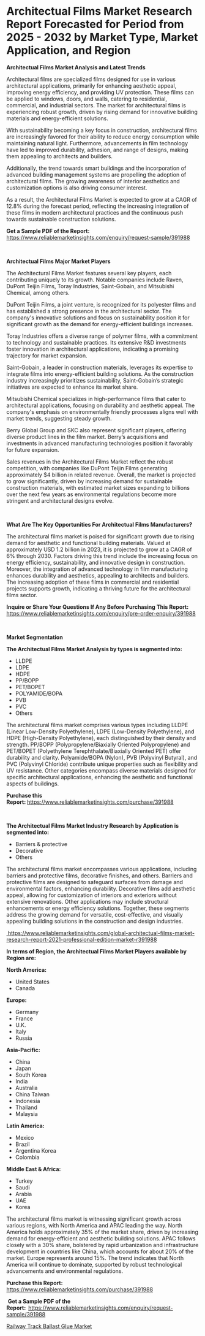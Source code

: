 <p><h1>Architectual Films Market Research Report Forecasted for Period from 2025 -  2032 by Market Type, Market Application, and Region</h1></p><p><strong>Architectual Films Market Analysis and Latest Trends</strong></p>
<p><p>Architectural films are specialized films designed for use in various architectural applications, primarily for enhancing aesthetic appeal, improving energy efficiency, and providing UV protection. These films can be applied to windows, doors, and walls, catering to residential, commercial, and industrial sectors. The market for architectural films is experiencing robust growth, driven by rising demand for innovative building materials and energy-efficient solutions. </p><p>With sustainability becoming a key focus in construction, architectural films are increasingly favored for their ability to reduce energy consumption while maintaining natural light. Furthermore, advancements in film technology have led to improved durability, adhesion, and range of designs, making them appealing to architects and builders. </p><p>Additionally, the trend towards smart buildings and the incorporation of advanced building management systems are propelling the adoption of architectural films. The growing awareness of interior aesthetics and customization options is also driving consumer interest. </p><p>As a result, the Architectural Films Market is expected to grow at a CAGR of 12.8% during the forecast period, reflecting the increasing integration of these films in modern architectural practices and the continuous push towards sustainable construction solutions.</p></p>
<p><strong>Get a Sample PDF of the Report:&nbsp;</strong> <a href="https://www.reliablemarketinsights.com/enquiry/request-sample/391988?utm_campaign=3295&utm_medium=2&utm_source=Github&utm_content=ia&utm_term=29032025&utm_id=architectual-films">https://www.reliablemarketinsights.com/enquiry/request-sample/391988</a></p>
<p>&nbsp;</p>
<p><strong>Architectual Films Major Market Players</strong></p>
<p><p>The Architectural Films Market features several key players, each contributing uniquely to its growth. Notable companies include Raven, DuPont Teijin Films, Toray Industries, Saint-Gobain, and Mitsubishi Chemical, among others. </p><p>DuPont Teijin Films, a joint venture, is recognized for its polyester films and has established a strong presence in the architectural sector. The company's innovative solutions and focus on sustainability position it for significant growth as the demand for energy-efficient buildings increases. </p><p>Toray Industries offers a diverse range of polymer films, with a commitment to technology and sustainable practices. Its extensive R&D investments foster innovation in architectural applications, indicating a promising trajectory for market expansion.</p><p>Saint-Gobain, a leader in construction materials, leverages its expertise to integrate films into energy-efficient building solutions. As the construction industry increasingly prioritizes sustainability, Saint-Gobain’s strategic initiatives are expected to enhance its market share.</p><p>Mitsubishi Chemical specializes in high-performance films that cater to architectural applications, focusing on durability and aesthetic appeal. The company's emphasis on environmentally friendly processes aligns well with market trends, suggesting steady growth.</p><p>Berry Global Group and SKC also represent significant players, offering diverse product lines in the film market. Berry’s acquisitions and investments in advanced manufacturing technologies position it favorably for future expansion.</p><p>Sales revenues in the Architectural Films Market reflect the robust competition, with companies like DuPont Teijin Films generating approximately $4 billion in related revenue. Overall, the market is projected to grow significantly, driven by increasing demand for sustainable construction materials, with estimated market sizes expanding to billions over the next few years as environmental regulations become more stringent and architectural designs evolve.</p></p>
<p>&nbsp;</p>
<p><strong>What Are The Key Opportunities For Architectual Films Manufacturers?</strong></p>
<p><p>The architectural films market is poised for significant growth due to rising demand for aesthetic and functional building materials. Valued at approximately USD 1.2 billion in 2023, it is projected to grow at a CAGR of 6% through 2030. Factors driving this trend include the increasing focus on energy efficiency, sustainability, and innovative design in construction. Moreover, the integration of advanced technology in film manufacturing enhances durability and aesthetics, appealing to architects and builders. The increasing adoption of these films in commercial and residential projects supports growth, indicating a thriving future for the architectural films sector.</p></p>
<p><strong>Inquire or Share Your Questions If Any Before Purchasing This Report:</strong> <a href="https://www.reliablemarketinsights.com/enquiry/pre-order-enquiry/391988?utm_campaign=3295&utm_medium=2&utm_source=Github&utm_content=ia&utm_term=29032025&utm_id=architectual-films">https://www.reliablemarketinsights.com/enquiry/pre-order-enquiry/391988</a></p>
<p>&nbsp;</p>
<p><strong>Market Segmentation</strong></p>
<p><strong>The Architectual Films Market Analysis by types is segmented into:</strong></p>
<p><ul><li>LLDPE</li><li>LDPE</li><li>HDPE</li><li>PP/BOPP</li><li>PET/BOPET</li><li>POLYAMIDE/BOPA</li><li>PVB</li><li>PVC</li><li>Others</li></ul></p>
<p><p>The architectural films market comprises various types including LLDPE (Linear Low-Density Polyethylene), LDPE (Low-Density Polyethylene), and HDPE (High-Density Polyethylene), each distinguished by their density and strength. PP/BOPP (Polypropylene/Biaxially Oriented Polypropylene) and PET/BOPET (Polyethylene Terephthalate/Biaxially Oriented PET) offer durability and clarity. Polyamide/BOPA (Nylon), PVB (Polyvinyl Butyral), and PVC (Polyvinyl Chloride) contribute unique properties such as flexibility and UV resistance. Other categories encompass diverse materials designed for specific architectural applications, enhancing the aesthetic and functional aspects of buildings.</p></p>
<p><strong>Purchase this Report:&nbsp;</strong><a href="https://www.reliablemarketinsights.com/purchase/391988?utm_campaign=3295&utm_medium=2&utm_source=Github&utm_content=ia&utm_term=29032025&utm_id=architectual-films">https://www.reliablemarketinsights.com/purchase/391988</a></p>
<p>&nbsp;</p>
<p><strong>The Architectual Films Market Industry Research by Application is segmented into:</strong></p>
<p><ul><li>Barriers & protective</li><li>Decorative</li><li>Others</li></ul></p>
<p><p>The architectural films market encompasses various applications, including barriers and protective films, decorative finishes, and others. Barriers and protective films are designed to safeguard surfaces from damage and environmental factors, enhancing durability. Decorative films add aesthetic appeal, allowing for customization of interiors and exteriors without extensive renovations. Other applications may include structural enhancements or energy efficiency solutions. Together, these segments address the growing demand for versatile, cost-effective, and visually appealing building solutions in the construction and design industries.</p></p>
<p><a href="https://www.reliablemarketinsights.com/global-architectual-films-market-research-report-2021-professional-edition-market-r391988?utm_campaign=3295&utm_medium=2&utm_source=Github&utm_content=ia&utm_term=29032025&utm_id=architectual-films">&nbsp;https://www.reliablemarketinsights.com/global-architectual-films-market-research-report-2021-professional-edition-market-r391988</a></p>
<p><strong>In terms of Region, the Architectual Films Market Players available by Region are:</strong></p>
<p>
    <p> <strong> North America: </strong>
        <ul>
            <li>United States</li>
            <li>Canada</li>
        </ul>
        </p> 
    <p> <strong> Europe: </strong>
        <ul>
            <li>Germany</li>
            <li>France</li>
            <li>U.K.</li>
            <li>Italy</li>
            <li>Russia</li>
        </ul>
        </p> 
    <p> <strong> Asia-Pacific: </strong>
        <ul>
            <li>China</li>
            <li>Japan</li>
            <li>South Korea</li>
            <li>India</li>
            <li>Australia</li>
            <li>China Taiwan</li>
            <li>Indonesia</li>
            <li>Thailand</li>
            <li>Malaysia</li>
        </ul>
        </p> 
    <p> <strong> Latin America: </strong>
        <ul>
            <li>Mexico</li>
            <li>Brazil</li>
            <li>Argentina Korea</li>
            <li>Colombia</li>
        </ul>
        </p> 
    <p> <strong> Middle East & Africa: </strong>
        <ul>
            <li>Turkey</li>
            <li>Saudi</li>
            <li>Arabia</li>
            <li>UAE</li>
            <li>Korea</li>
        </ul>
    </p>
    </p>
<p><p>The architectural films market is witnessing significant growth across various regions, with North America and APAC leading the way. North America holds approximately 35% of the market share, driven by increasing demand for energy-efficient and aesthetic building solutions. APAC follows closely with a 30% share, bolstered by rapid urbanization and infrastructure development in countries like China, which accounts for about 20% of the market. Europe represents around 15%. The trend indicates that North America will continue to dominate, supported by robust technological advancements and environmental regulations.</p></p>
<p><strong>Purchase this Report: </strong><a href="https://www.reliablemarketinsights.com/purchase/391988?utm_campaign=3295&utm_medium=2&utm_source=Github&utm_content=ia&utm_term=29032025&utm_id=architectual-films">https://www.reliablemarketinsights.com/purchase/391988</a></p>
<p>&nbsp;<strong>Get a Sample PDF of the Report:&nbsp;&nbsp;</strong><a href="https://www.reliablemarketinsights.com/enquiry/request-sample/391988?utm_campaign=3295&utm_medium=2&utm_source=Github&utm_content=ia&utm_term=29032025&utm_id=architectual-films">https://www.reliablemarketinsights.com/enquiry/request-sample/391988</a></p>
<p><strong></strong></p>
<p><p><a href="https://github.com/cachuhashieb/Market-Research-Report-List-1/blob/main/railway-track-ballast-glue-market.md?utm_campaign=3295&utm_medium=2&utm_source=Github&utm_content=ia&utm_term=29032025&utm_id=architectual-films">Railway Track Ballast Glue Market</a></p></p>
